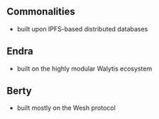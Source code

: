 ## Commonalities
- built upon IPFS-based distributed databases

## Endra
- built on the highly modular Walytis ecosystem

## Berty
- built mostly on the Wesh protocol


